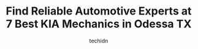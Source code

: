 ---
layout: ampstory
image: https://images.unsplash.com/photo-1579124687068-35cd8a9eeba9?ixlib=rb-4.0.3&ixid=MnwxMjA3fDB8MHxwaG90by1wYWdlfHx8fGVufDB8fHx8&auto=format&fit=crop&w=640&h=853&q=80
author: techidn
featured: false
description: Discover the 7 best KIA Mechanic in Odessa TX, USA and ensure your vehicle receives the highest quality of care. These trusted professionals are known for their skill, knowledge, and dedicat
title: Find Reliable Automotive Experts at 7 Best KIA Mechanics in Odessa TX
cover:
   title: Find Reliable Automotive Experts at 7 Best KIA Mechanics in Odessa TX
   subtitle: Rickpate
   background: https://images.unsplash.com/photo-1579124687068-35cd8a9eeba9?ixlib=rb-4.0.3&ixid=MnwxMjA3fDB8MHxwaG90by1wYWdlfHx8fGVufDB8fHx8&auto=format&fit=crop&w=640&h=853&q=80

pages: 
 - layout: thirds
   top: <h1>#1 Kelly Grimsley Kia</h1>
   bottom: "<p>I had such an amazing experience with Kelly Grimsley! Indira helped me find my dream car and worked with me! She was so amazing at communicating updates with me and had a</p>"
   background: https://www.knot35.com/toplist/wp-content/uploads/2023/06/best-kia-mechanic-1-in-odessa-tx-1685831009.jpeg
   backgroundblur: true
 - layout: thirds
   top: <h1>#2 West Texas Nissan</h1>
   bottom: "<p>4307 John Ben Shepperd Pkwy, Odessa, TX 79762, United States</p>"
   background: https://www.knot35.com/toplist/wp-content/uploads/2023/06/best-kia-mechanic-2-in-odessa-tx-1685831010.jpeg
   cta:
      link: https://www.knot35.com/toplist/find-reliable-automotive-experts-at-7-best-kia-mechanics-in-odessa-tx/
      text: Find Reliable Automotive Experts at 7 Best KIA Mechanics in Odessa TX
 - layout: thirds
   top: <h1>#3 All American Collision Center of Odessa</h1>
   bottom: "<p>5020 John Ben Shepperd Pkwy Suite #400, Odessa, TX 79762, United States</p>"
   background: https://www.knot35.com/toplist/wp-content/uploads/2023/06/best-kia-mechanic-3-in-odessa-tx-1685831010.jpeg
   cta:
      link: https://www.knot35.com/toplist/find-reliable-automotive-experts-at-7-best-kia-mechanics-in-odessa-tx/
      text: Find Reliable Automotive Experts at 7 Best KIA Mechanics in Odessa TX
 - layout: thirds
   top: <h1>#4 Premier Car Care Center</h1>
   bottom: "<p>3900 E 42nd St A, Odessa, TX 79762, United States</p>"
   background: https://images.unsplash.com/photo-1534312527009-56c7016453e6?ixlib=rb-4.0.3&ixid=MnwxMjA3fDB8MHxwaG90by1wYWdlfHx8fGVufDB8fHx8&auto=format&fit=crop&w=640&h=853&q=80
   cta:
      link: https://www.knot35.com/toplist/find-reliable-automotive-experts-at-7-best-kia-mechanics-in-odessa-tx/
      text: Find Reliable Automotive Experts at 7 Best KIA Mechanics in Odessa TX
 - layout: thirds
   top: <h1>#5 Premium Auto Care - Engine, Transmission, Electrical and Brake Shop Odessa</h1>
   bottom: "<p>1906 W 2nd St, Odessa, TX 79763, United States</p>"
   background: https://images.unsplash.com/photo-1574169208507-84376144848b?ixlib=rb-4.0.3&ixid=MnwxMjA3fDB8MHxwaG90by1wYWdlfHx8fGVufDB8fHx8&auto=format&fit=crop&w=640&h=853&q=80
   cta:
      link: https://www.knot35.com/toplist/find-reliable-automotive-experts-at-7-best-kia-mechanics-in-odessa-tx/
      text: Find Reliable Automotive Experts at 7 Best KIA Mechanics in Odessa TX
 - layout: thirds
   top: <h1>#6 Premier Car Care Center</h1>
   bottom: "<p>1600 E 2nd St, Odessa, TX 79761, United States</p>"
   background: https://images.unsplash.com/photo-1524169358666-79f22534bc6e?ixlib=rb-4.0.3&ixid=MnwxMjA3fDB8MHxwaG90by1wYWdlfHx8fGVufDB8fHx8&auto=format&fit=crop&w=640&h=853&q=80
   cta:
      link: https://www.knot35.com/toplist/find-reliable-automotive-experts-at-7-best-kia-mechanics-in-odessa-tx/
      text: Find Reliable Automotive Experts at 7 Best KIA Mechanics in Odessa TX
 - layout: thirds
   top: <h1>#7 Lannys Body Shop</h1>
   bottom: "<p>5300 Dorothy Ave, Odessa, TX 79764, United States</p>"
   background: https://images.unsplash.com/photo-1489694553447-4c9339da310d?ixlib=rb-4.0.3&ixid=MnwxMjA3fDB8MHxwaG90by1wYWdlfHx8fGVufDB8fHx8&auto=format&fit=crop&w=640&h=853&q=80
   cta:
      link: https://www.knot35.com/toplist/find-reliable-automotive-experts-at-7-best-kia-mechanics-in-odessa-tx/
      text: Find Reliable Automotive Experts at 7 Best KIA Mechanics in Odessa TX
 - layout: thirds
   middle: Continue reading...
   background: https://images.unsplash.com/photo-1557672172-298e090bd0f1?ixlib=rb-4.0.3&ixid=MnwxMjA3fDB8MHxwaG90by1wYWdlfHx8fGVufDB8fHx8&auto=format&fit=crop&w=640&h=853&q=80
   cta:
      link: https://www.knot35.com/toplist/find-reliable-automotive-experts-at-7-best-kia-mechanics-in-odessa-tx/
      text: Find Reliable Automotive Experts at 7 Best KIA Mechanics in Odessa TX
      
---